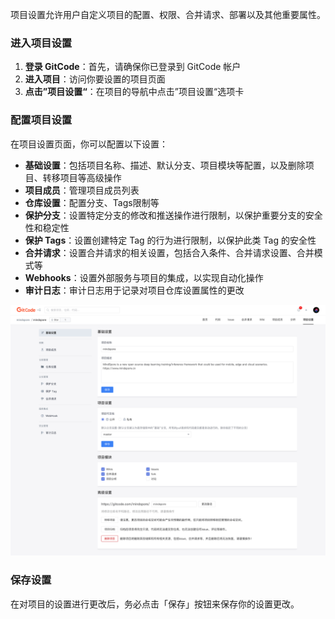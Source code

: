 
项目设置允许用户自定义项目的配置、权限、合并请求、部署以及其他重要属性。

### 进入项目设置

1. **登录 GitCode**：首先，请确保你已登录到 GitCode 帐户
2. **进入项目**：访问你要设置的项目页面
3. **点击”项目设置“**：在项目的导航中点击”项目设置“选项卡

### 配置项目设置

在项目设置页面，你可以配置以下设置：

- **基础设置**：包括项目名称、描述、默认分支、项目模块等配置，以及删除项目、转移项目等高级操作
- **项目成员**：管理项目成员列表
- **仓库设置**：配置分支、Tags限制等
- **保护分支**：设置特定分支的修改和推送操作进行限制，以保护重要分支的安全性和稳定性
- **保护 Tags**：设置创建特定 Tag 的行为进行限制，以保护此类 Tag 的安全性
- **合并请求**：设置合并请求的相关设置，包括合入条件、合并请求设置、合并模式等
- **Webhooks**：设置外部服务与项目的集成，以实现自动化操作
- **审计日志**：审计日志用于记录对项目仓库设置属性的更改

![项目设置](../images/repo-settings.png)

### 保存设置

在对项目的设置进行更改后，务必点击「保存」按钮来保存你的设置更改。